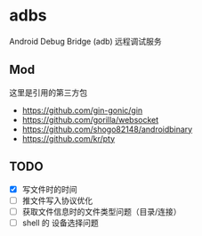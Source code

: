 # adbs

Android Debug Bridge (adb) 远程调试服务

## Mod

这里是引用的第三方包

- https://github.com/gin-gonic/gin
- https://github.com/gorilla/websocket
- https://github.com/shogo82148/androidbinary
- https://github.com/kr/pty

## TODO

- [X] 写文件时的时间
- [ ] 推文件写入协议优化
- [ ] 获取文件信息时的文件类型问题（目录/连接）
- [ ] shell 的 设备选择问题